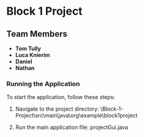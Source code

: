 # Block 1 Project

## Team Members
- **Tom Tully**
- **Luca Knierim**
- **Daniel**
- **Nathan**

### Running the Application
To start the application, follow these steps:

1. Navigate to the project directory: \Block-1-Project\src\main\java\org\example\block1project

2. Run the main application file: projectGui.java
